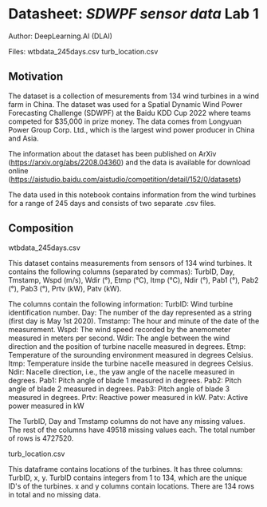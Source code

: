 # Datasheet: *SDWPF sensor data* Lab 1

Author: DeepLearning.AI (DLAI)

Files:
	wtbdata_245days.csv
	turb_location.csv

## Motivation

The dataset is a collection of mesurements from 134 wind turbines in a wind farm in China. The dataset was used for a Spatial Dynamic Wind Power Forecasting Challenge (SDWPF) at the Baidu KDD Cup 2022 where teams competed for $35,000 in prize money. The data comes from Longyuan Power Group Corp. Ltd., which is the largest wind power producer in China and Asia.

The information about the dataset has been published on ArXiv (https://arxiv.org/abs/2208.04360) and the data is available for download online (https://aistudio.baidu.com/aistudio/competition/detail/152/0/datasets)

The data used in this notebook contains information from the wind turbines for a range of 245 days and consists of two separate .csv files.

## Composition

wtbdata_245days.csv

This dataset contains measurements from sensors of 134 wind turbines. It contains the following columns (separated by commas): TurbID, Day, Tmstamp, Wspd (m/s), Wdir (°), Etmp (°C), Itmp (°C), Ndir (°), Pab1 (°), Pab2 (°), Pab3 (°), Prtv (kW), Patv (kW).

The columns contain the following information:
TurbID: Wind turbine identification number.
Day: The number of the day represented as a string (first day is May 1st 2020).
Tmstamp: The hour and minute of the date of the measurement.
Wspd: The wind speed recorded by the anemometer measured in meters per second.
Wdir: The angle between the wind direction and the position of turbine nacelle measured in degrees.
Etmp: Temperature of the surounding environment measured in degrees Celsius.
Itmp: Temperature inside the turbine nacelle measured in degrees Celsius.
Ndir: Nacelle direction, i.e., the yaw angle of the nacelle measured in degrees.
Pab1: Pitch angle of blade 1 measured in degrees.
Pab2: Pitch angle of blade 2 measured in degrees.
Pab3: Pitch angle of blade 3 measured in degrees.
Prtv: Reactive power measured in kW.
Patv: Active power measured in kW

The TurbID, Day and Tmstamp columns do not have any missing values. The rest of the columns have 49518 missing values each. The total number of rows is 4727520.


turb_location.csv

This dataframe contains locations of the turbines. It has three columns: TurbID, x, y. TurbID contains integers from 1 to 134, which are the unique ID's of the turbines. x and y columns contain locations. There are 134 rows in total and no missing data.

